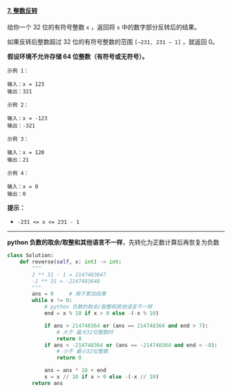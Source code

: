 #### [7. 整数反转](https://leetcode-cn.com/problems/reverse-integer/)

给你一个 32 位的有符号整数 `x` ，返回将 `x` 中的数字部分反转后的结果。

如果反转后整数超过 32 位的有符号整数的范围 `[−231, 231 − 1]` ，就返回 0。

**假设环境不允许存储 64 位整数（有符号或无符号）。**

```
示例 1：

输入：x = 123
输出：321

示例 2：

输入：x = -123
输出：-321

示例 3：

输入：x = 120
输出：21

示例 4：

输入：x = 0
输出：0
```

**提示：**

- `-231 <= x <= 231 - 1`

---

**python 负数的取余/取整和其他语言不一样**，先转化为正数计算后再恢复为负数

```python
class Solution:
    def reverse(self, x: int) -> int:
        """
        2 ** 31 - 1 = 2147483647
        -2 ** 31 = -2147483648
        """
        ans = 0     # 用于累加结果
        while x != 0:
            # python 负数的取余/取整和其他语言不一样
            end = x % 10 if x > 0 else -(-x % 10)

            if ans > 214748364 or (ans == 214748364 and end > 7):
                # 大于 最大32位整数时
                return 0
            if ans < -214748364 or (ans == -214748364 and end < -8):
                # 小于 最小32位整数
                return 0

            ans = ans * 10 + end
            x = x // 10 if x > 0 else -(-x // 10)
        return ans
```
